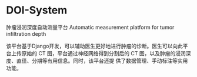# DOI-System
肿瘤浸润深度自动测量平台 Automatic measurement platform for tumor infiltration depth

该平台基于Django开发，可以辅助医生更好地进行肿瘤的诊断。医生可以向此平台上传原始的 CT 图，平台通过神经网络得到分割后的 CT 图，以及肿瘤的浸润深度、直径、分期等有用信息。同时，该平台还提
供了数据管理、手动标注等实用功能。
